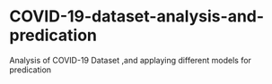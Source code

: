 # COVID-19-dataset-analysis-and-predication
Analysis of COVID-19 Dataset ,and applaying different models for predication
